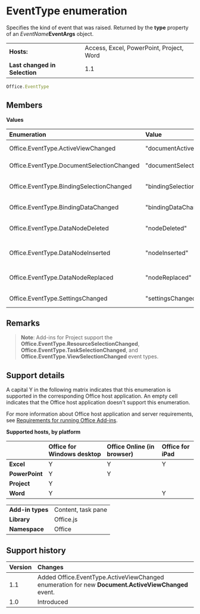 
# EventType enumeration
Specifies the kind of event that was raised. Returned by the  **type** property of an _EventName_**EventArgs** object.

|||
|:-----|:-----|
|**Hosts:**|Access, Excel, PowerPoint, Project, Word|
|**Last changed in Selection**|1.1|

```js
Office.EventType
```


## Members


**Values**


|Enumeration|Value|Description|
|:-----|:-----|:-----|
|Office.EventType.ActiveViewChanged|"documentActiveViewChanged"|A [Document.ActiveViewChanged](/reference/shared/document.activeviewchanged.md) event was raised.|
|Office.EventType.DocumentSelectionChanged|"documentSelectionChanged"|A [Document.SelectionChanged](/reference/shared/document.selectionchanged.event.md) event was raised.|
|Office.EventType.BindingSelectionChanged|"bindingSelectionChanged"|A [Binding.BindingSelectionChanged](/reference/shared/binding.bindingselectionchangedevent.md) event was raised.|
|Office.EventType.BindingDataChanged|"bindingDataChanged"|A [Binding.BindingDataChanged](/reference/shared/binding.bindingdatachangedevent.md) event was raised.|
|Office.EventType.DataNodeDeleted|"nodeDeleted"|A [CustomXmlPart.dataNodeDeleted](/reference/shared/customxmlpart.datanodedeleted.event.md) event was raised.|
|Office.EventType.DataNodeInserted|"nodeInserted"|A [CustomXmlPart.dataNodeInserted](/reference/shared/customxmlpart.datanodeinserted.event.md) event was raised.|
|Office.EventType.DataNodeReplaced|"nodeReplaced"|A [CustomXmlPart.dataNodeReplaced](/reference/shared/customxmlpart.datanodereplaced.event.md) event was raised.|
|Office.EventType.SettingsChanged|"settingsChanged"|A [Settings.settingsChanged](/reference/shared/settings.settingschangedevent.md) event was raised.|

## Remarks


 >**Note**:  Add-ins for Project support the  **Office.EventType.ResourceSelectionChanged**,  **Office.EventType.TaskSelectionChanged**, and  **Office.EventType.ViewSelectionChanged** event types.


## Support details


A capital Y in the following matrix indicates that this enumeration is supported in the corresponding Office host application. An empty cell indicates that the Office host application doesn't support this enumeration.

For more information about Office host application and server requirements, see [Requirements for running Office Add-ins](../../docs/overview/requirements-for-running-office-add-ins.md).


**Supported hosts, by platform**


||**Office for Windows desktop**|**Office Online (in browser)**|**Office for iPad**|
|:-----|:-----|:-----|:-----|
|**Excel**|Y|Y|Y|
|**PowerPoint**|Y|Y||
|**Project**|Y|||
|**Word**|Y||Y|

|||
|:-----|:-----|
|**Add-in types**|Content, task pane|
|**Library**|Office.js|
|**Namespace**|Office|

## Support history



|**Version**|**Changes**|
|:-----|:-----|
|1.1| Added Office.EventType.ActiveViewChanged enumeration for new **Document.ActiveViewChanged** event.|
|1.0|Introduced|
